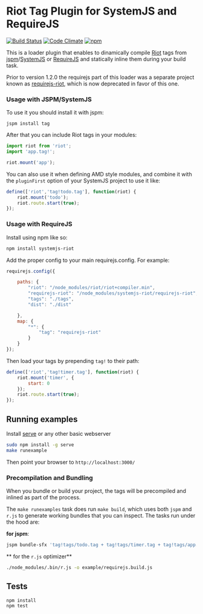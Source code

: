 # Riot Tag Plugin for SystemJS and RequireJS

[![Build Status](https://travis-ci.org/HuasoFoundries/systemjs-riot.svg)](https://travis-ci.org/HuasoFoundries/systemjs-riot) [![Code Climate](https://codeclimate.com/github/HuasoFoundries/systemjs-riot/badges/gpa.svg)](https://codeclimate.com/github/HuasoFoundries/systemjs-riot)
[![npm](https://img.shields.io/npm/dm/systemjs-riot.svg)](https://www.npmjs.com/package/systemjs-riot)

This is a loader plugin that enables to dinamically compile [Riot](http://riotjs.com/) tags
from [jspm](https://jspm.io)/[SystemJS](https://github.com/systemjs/systemjs) or [RequireJS](http://requirejs.org/)
and statically inline them during your build task.

Prior to version 1.2.0 the requirejs part of this loader was a separate project known as [requirejs-riot](https://www.npmjs.com/package/requirejs-riot),
which is now deprecated in favor of this one.


### Usage with JSPM/SystemJS

To use it you should install it with jspm:


```
jspm install tag
```


After that you can include Riot tags in your modules:

```js
import riot from 'riot';
import 'app.tag!';

riot.mount('app');

```

You can also use it when defining AMD style modules, and combine it with the `pluginFirst` option
of your SystemJS project to use it like:

```js
define(['riot','tag!todo.tag'], function(riot) {
	riot.mount('todo');
    riot.route.start(true);
});
```

### Usage with RequireJS


Install using npm like so:

```sh
npm install systemjs-riot
```

Add the proper config to your main requirejs.config. For example:

```js
requirejs.config({

    paths: {
        "riot": "/node_modules/riot/riot+compiler.min",
        "requirejs-riot": "/node_modules/systemjs-riot/requirejs-riot",
        "tags": "./tags",
        "dist": "./dist"

    },
    map: {
        "*": {
            "tag": "requirejs-riot"
        }
    }
});

```

Then load your tags by prepending `tag!` to their path:


```js
define(['riot','tag!timer.tag'], function(riot) {
	riot.mount('timer', {
        start: 0
    });
    riot.route.start(true);
});
```




## Running examples

Install [serve](https://www.npmjs.com/package/serve) or any other basic webserver

```sh
sudo npm install -g serve
make runexample
```

Then point your browser to `http://localhost:3000/`



### Precompilation and Bundling 

When you bundle or build your project, the tags will be precompiled and inlined as part of the process. 

The `make runexamples` task does run `make build`, which uses both `jspm` and `r.js` to generate working
bundles that you can inspect. The tasks run under the hood are:

**for jspm**:

```sh
jspm bundle-sfx 'tag!tags/todo.tag + tag!tags/timer.tag + tag!tags/app.tag - riot' example/dist/alltags.js --format umd
```

** for the `r.js` optimizer**

```sh
./node_modules/.bin/r.js -o example/requirejs.build.js
```



## Tests

```bash
npm install
npm test
```
